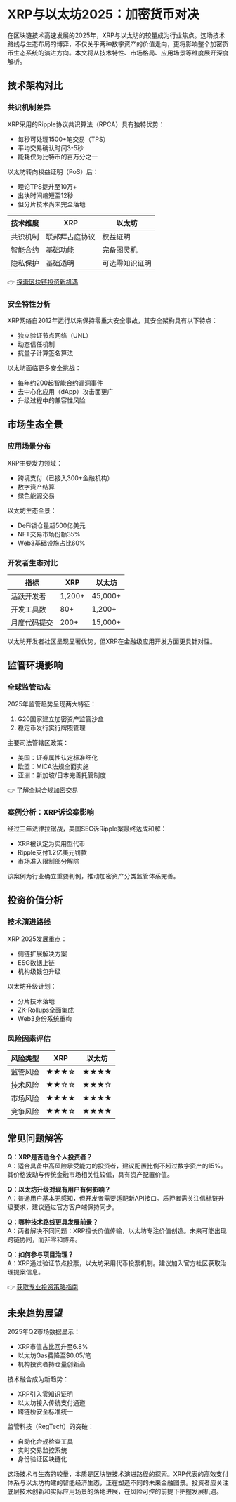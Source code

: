 # XRP与以太坊2025：加密货币对决

在区块链技术高速发展的2025年，XRP与以太坊的较量成为行业焦点。这场技术路线与生态布局的博弈，不仅关乎两种数字资产的价值走向，更将影响整个加密货币生态系统的演进方向。本文将从技术特性、市场格局、应用场景等维度展开深度解析。

## 技术架构对比

### 共识机制差异
XRP采用的Ripple协议共识算法（RPCA）具有独特优势：
- 每秒可处理1500+笔交易（TPS）
- 平均交易确认时间3-5秒
- 能耗仅为比特币的百万分之一

以太坊转向权益证明（PoS）后：
- 理论TPS提升至10万+
- 出块时间缩短至12秒
- 但分片技术尚未完全落地

| 技术维度 | XRP | 以太坊 |
|---------|-----|--------|
| 共识机制 | 联邦拜占庭协议 | 权益证明 |
| 智能合约 | 基础功能 | 完备图灵机 |
| 隐私保护 | 基础透明 | 可选零知识证明 |

👉 [探索区块链投资新机遇](https://bit.ly/okx_welcome)

### 安全特性分析
XRP网络自2012年运行以来保持零重大安全事故，其安全架构具有以下特点：
- 独立验证节点网络（UNL）
- 动态信任机制
- 抗量子计算签名算法

以太坊面临更多安全挑战：
- 每年约200起智能合约漏洞事件
- 去中心化应用（dApp）攻击面更广
- 升级过程中的兼容性风险

## 市场生态全景

### 应用场景分布
XRP主要发力领域：
- 跨境支付（已接入300+金融机构）
- 数字资产结算
- 绿色能源交易

以太坊生态全景：
- DeFi锁仓量超500亿美元
- NFT交易市场份额35%
- Web3基础设施占比60%

### 开发者生态对比
| 指标 | XRP | 以太坊 |
|------|-----|--------|
| 活跃开发者 | 1,200+ | 45,000+ |
| 开发工具数 | 80+ | 1,200+ |
| 月度代码提交 | 200+ | 15,000+ |

以太坊开发者社区呈现显著优势，但XRP在金融级应用开发方面更具针对性。

## 监管环境影响

### 全球监管动态
2025年监管趋势呈现两大特征：
1. G20国家建立加密资产监管沙盒
2. 稳定币发行实行牌照管理

主要司法管辖区政策：
- 美国：证券属性认定标准细化
- 欧盟：MiCA法规全面实施
- 亚洲：新加坡/日本完善托管制度

👉 [了解全球合规加密交易](https://bit.ly/okx_welcome)

### 案例分析：XRP诉讼案影响
经过三年法律拉锯战，美国SEC诉Ripple案最终达成和解：
- XRP被认定为实用型代币
- Ripple支付1.2亿美元罚款
- 市场准入限制部分解除

该案例为行业确立重要判例，推动加密资产分类监管体系完善。

## 投资价值分析

### 技术演进路线
XRP 2025发展重点：
- 侧链扩展解决方案
- ESG数据上链
- 机构级钱包升级

以太坊升级计划：
- 分片技术落地
- ZK-Rollups全面集成
- Web3身份系统重构

### 风险因素评估
| 风险类型 | XRP | 以太坊 |
|---------|-----|--------|
| 监管风险 | ★★★☆ | ★★★★ |
| 技术风险 | ★★☆☆ | ★★★☆ |
| 市场风险 | ★★★★ | ★★★★ |
| 竞争风险 | ★★★☆ | ★★★★ |

## 常见问题解答

**Q：XRP是否适合个人投资者？**  
A：适合具备中高风险承受能力的投资者，建议配置比例不超过数字资产的15%。其价格波动与传统金融市场相关性较低，具有资产配置价值。

**Q：以太坊升级对现有用户有何影响？**  
A：普通用户基本无感知，但开发者需要适配新API接口。质押者需关注信标链升级要求，建议通过官方客户端保持同步。

**Q：哪种技术路线更具发展前景？**  
A：两者解决不同问题：XRP擅长价值传输，以太坊专注价值创造。未来可能出现跨链协同，而非零和博弈。

**Q：如何参与项目治理？**  
A：XRP通过验证节点投票，以太坊采用代币投票机制。建议加入官方社区获取治理提案信息。

👉 [获取专业投资策略指南](https://bit.ly/okx_welcome)

## 未来趋势展望

2025年Q2市场数据显示：
- XRP市值占比回升至6.8%
- 以太坊Gas费降至$0.05/笔
- 机构投资者持仓量创新高

技术融合成为新趋势：
- XRP引入零知识证明
- 以太坊接入传统支付通道
- 跨链桥安全标准统一

监管科技（RegTech）的突破：
- 自动化合规检查工具
- 实时交易监控系统
- 身份验证区块链化

这场技术与生态的较量，本质是区块链技术演进路径的探索。XRP代表的高效支付体系与以太坊构建的智能经济生态，正在塑造不同的未来金融图景。投资者应关注底层技术创新和实际应用场景的落地进展，在风险可控的前提下把握发展机遇。